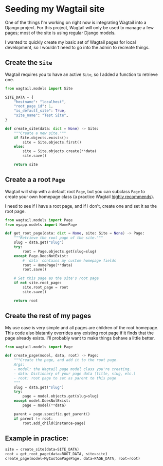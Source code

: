 # Seeding my Wagtail site 

One of the things I'm working on right now is integrating Wagtail into a Django project. For this project, Wagtail will only be used to manage a few pages; most of the site is using regular Django models.  

I wanted to quickly create my basic set of Wagtail pages for local development, so I wouldn't need to go into the admin to recreate things. 

## Create the `Site` 

Wagtail requires you to have an active `Site`, so I added a function to retrieve one. 

```python
from wagtail.models import Site

SITE_DATA = {
    "hostname": "localhost",
    "root_page_id": 1,
    "is_default_site": True,
    "site_name": "Test Site",
}

def create_site(data: dict = None) -> Site:
    """Create a new site."""
    if Site.objects.exists():
        site = Site.objects.first()
    else:
        site = Site.objects.create(**data)
        site.save()

    return site
```

## Create a a root `Page` 

Wagtail will ship with a default root `Page`, but you can subclass `Page` to create your own homepage class (a practice Wagtail [highly recommends](https://github.com/wagtail/wagtail/issues/6294)). 

I need to see if I have a root page, and if I don't, create one and set it as the root page. 

```python
from wagtail.models import Page
from myapp.models import HomePage

def get_root_page(data: dict = None, site: Site = None) -> Page:
    """Retrieve the root page of the site."""
    slug = data.get("slug")
    try:
        root = Page.objects.get(slug=slug)
    except Page.DoesNotExist:
        # `data` contains my custom homepage fields 
        root = HomePage(**data)
        root.save()

    # Set this page as the site's root page 
    if not site.root_page:
        site.root_page = root
        site.save()

    return root
```

## Create the rest of my pages 

My use case is very simple and all pages are children of the root homepage. This code also blatantly overrides any existing root page if it finds that the page already exists. I'll probably want to make things behave a little better. 

```python
from wagtail.models import Page

def create_page(model, data, root) -> Page:
    """Create the page, and add it to the root page.
    Args:
    - model: the Wagtail page model class you're creating.
    - data: Dictionary of your page data (title, slug, etc.)
    - root: root page to set as parent to this page  
    """
    slug = data.get("slug")
    try:
        page = model.objects.get(slug=slug)
    except model.DoesNotExist:
        page = model(**data)

    parent = page.specific.get_parent()
    if parent != root:
        root.add_child(instance=page)
```

## Example in practice: 

```python
site = create_site(data=SITE_DATA)
root = get_root_page(data=ROOT_DATA, site=site)
create_page(model=MyCustomPagePage, data=PAGE_DATA, root=root)
```

